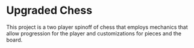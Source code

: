 # Upgraded Chess 

This project is a two player spinoff of chess that employs mechanics that allow progression for the player and customizations for pieces and the board.   </br> 

